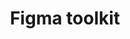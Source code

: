 ---
title: Figma toolkit
eleventyNavigation:
  parent: Guidelines
  key: Figma Toolkit
  order: 2
---